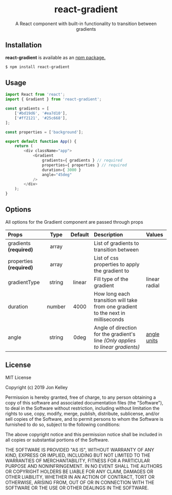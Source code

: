 <h1 align="center">react-gradient</h1>
  
<p align="center">A React component with built-in functionality to transition between gradients</p>

## Installation

<b>react-gradient</b> is available as an [npm package.](link-to-published-npm-page)
```bash
$ npm install react-gradient
```

## Usage

```js
import React from 'react';
import { Gradient } from 'react-gradient';

const gradients = [
	['#bd19d6', '#ea7d10'],
	['#ff2121', '#25c668'],
];

const properties = ['background'];

export default function App() {
	return (
		<div className="app">
			<Gradient
				gradients={ gradients } // required
				properties={ properties } // required
				duration={ 3000 }
				angle="45deg"
			/>
		</div>
	);
}
```

## Options

All options for the Gradient component are passed through props

| Props                          | Type         | Default | Description   | Values                                      
| :-----------------------       | :----:       | :----:  | :------------ | :-----
| gradients <b>(required)</b>    | array        |         | List of gradients to transition between | 
| properties <b>(required)</b>   | array        |         | List of css properties to apply the gradient to | 
| gradientType                   | string       | linear  | Fill type of the gradient | linear <br> radial
| duration                       | number       | 4000    | How long each transition will take from one gradient to the next in milliseconds | 
| angle                          | string       | 0deg    | Angle of direction for the gradient's line <i>(Only applies to linear gradients)<i> | [angle units](https://developer.mozilla.org/en-US/docs/Web/CSS/angle)

## License

MIT License

Copyright (c) 2019 Jon Kelley

Permission is hereby granted, free of charge, to any person obtaining a copy
of this software and associated documentation files (the "Software"), to deal
in the Software without restriction, including without limitation the rights
to use, copy, modify, merge, publish, distribute, sublicense, and/or sell
copies of the Software, and to permit persons to whom the Software is
furnished to do so, subject to the following conditions:

The above copyright notice and this permission notice shall be included in all
copies or substantial portions of the Software.

THE SOFTWARE IS PROVIDED "AS IS", WITHOUT WARRANTY OF ANY KIND, EXPRESS OR
IMPLIED, INCLUDING BUT NOT LIMITED TO THE WARRANTIES OF MERCHANTABILITY,
FITNESS FOR A PARTICULAR PURPOSE AND NONINFRINGEMENT. IN NO EVENT SHALL THE
AUTHORS OR COPYRIGHT HOLDERS BE LIABLE FOR ANY CLAIM, DAMAGES OR OTHER
LIABILITY, WHETHER IN AN ACTION OF CONTRACT, TORT OR OTHERWISE, ARISING FROM,
OUT OF OR IN CONNECTION WITH THE SOFTWARE OR THE USE OR OTHER DEALINGS IN THE
SOFTWARE.
